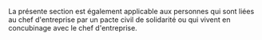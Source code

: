 La présente section est également applicable aux personnes qui sont liées au chef d'entreprise par un pacte civil de solidarité ou qui vivent en concubinage avec le chef d'entreprise.

